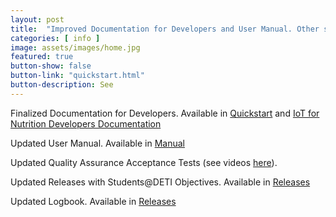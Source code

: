 ```yaml
---
layout: post
title:  "Improved Documentation for Developers and User Manual. Other small fixes"
categories: [ info ]
image: assets/images/home.jpg
featured: true
button-show: false
button-link: "quickstart.html"
button-description: See
---
```


Finalized Documentation for Developers. Available in <a href="{{ site.baseurl }}/quickstart.html">Quickstart</a> and <a href="http://xcoa.av.it.pt/~pei2018-2019_g08/assets/docs/IoTNutrition_Developers_Documentation.pdf">IoT for Nutrition Developers Documentation</a><br>

Updated User Manual. Available in <a href="{{ site.baseurl }}/manual.html">Manual</a>

Updated Quality Assurance Acceptance Tests (see videos <a href="https://www.youtube.com/watch?v=-d4_4PYNAwY&list=PLjof47ZuidU_wSRm0dhgoR6hi6VYozy4k">here</a>).

Updated Releases with Students@DETI Objectives. Available in <a href="{{ site.baseurl }}/specification.html">Releases</a>

Updated Logbook. Available in <a href="{{ site.baseurl }}/logbook.html">Releases</a>


